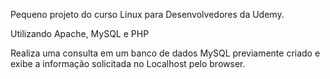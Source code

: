 Pequeno projeto do curso Linux para Desenvolvedores da Udemy.

Utilizando Apache, MySQL e PHP

Realiza uma consulta em um banco de dados MySQL previamente criado e exibe a informação solicitada no Localhost pelo browser.
